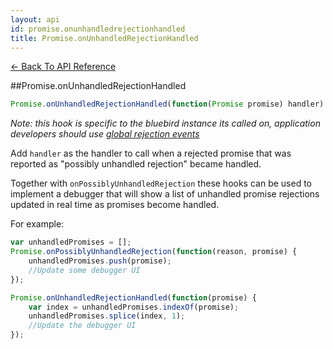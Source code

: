 ```yaml
---
layout: api
id: promise.onunhandledrejectionhandled
title: Promise.onUnhandledRejectionHandled
---
```



[← Back To API Reference](/docs/api-reference.html)
<div class="api-code-section"><markdown>
##Promise.onUnhandledRejectionHandled

```js
Promise.onUnhandledRejectionHandled(function(Promise promise) handler) -> undefined
```


*Note: this hook is specific to the bluebird instance its called on, application developers should use [global rejection events](/docs/api/error-management-configuration.html#global-rejection-events)*

Add `handler` as the handler to call when a rejected promise that was reported as "possibly unhandled rejection" became handled.

Together with `onPossiblyUnhandledRejection` these hooks can be used to implement a debugger that will show a list
of unhandled promise rejections updated in real time as promises become handled.

For example:

```js
var unhandledPromises = [];
Promise.onPossiblyUnhandledRejection(function(reason, promise) {
    unhandledPromises.push(promise);
    //Update some debugger UI
});

Promise.onUnhandledRejectionHandled(function(promise) {
    var index = unhandledPromises.indexOf(promise);
    unhandledPromises.splice(index, 1);
    //Update the debugger UI
});
```
</markdown></div>
